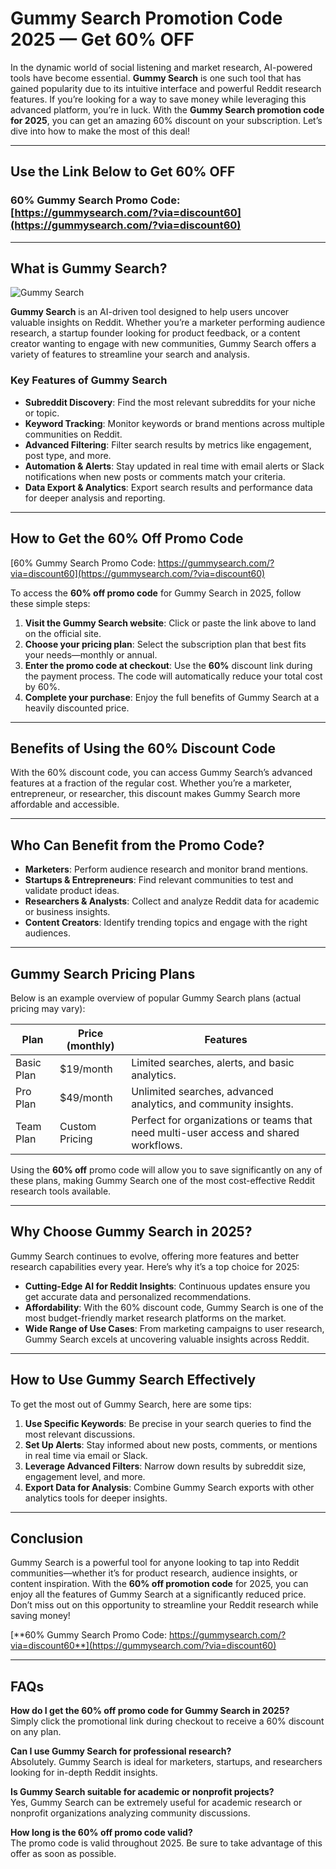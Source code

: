 # Gummy Search Promotion Code 2025 — Get 60% OFF

In the dynamic world of social listening and market research, AI-powered tools have become essential. **Gummy Search** is one such tool that has gained popularity due to its intuitive interface and powerful Reddit research features. If you’re looking for a way to save money while leveraging this advanced platform, you’re in luck. With the **Gummy Search promotion code for 2025**, you can get an amazing 60% discount on your subscription. Let’s dive into how to make the most of this deal!

---

## Use the Link Below to Get 60% OFF

### 60% Gummy Search Promo Code: [https://gummysearch.com/?via=discount60](https://gummysearch.com/?via=discount60)

---

## What is Gummy Search?

![Gummy Search](https://miro.medium.com/v2/resize:fit:640/format:webp/1*55526mkXh-Us0ZIAmqtB7A.png)

**Gummy Search** is an AI-driven tool designed to help users uncover valuable insights on Reddit. Whether you’re a marketer performing audience research, a startup founder looking for product feedback, or a content creator wanting to engage with new communities, Gummy Search offers a variety of features to streamline your search and analysis.

### Key Features of Gummy Search

- **Subreddit Discovery**: Find the most relevant subreddits for your niche or topic.  
- **Keyword Tracking**: Monitor keywords or brand mentions across multiple communities on Reddit.  
- **Advanced Filtering**: Filter search results by metrics like engagement, post type, and more.  
- **Automation & Alerts**: Stay updated in real time with email alerts or Slack notifications when new posts or comments match your criteria.  
- **Data Export & Analytics**: Export search results and performance data for deeper analysis and reporting.

---

## How to Get the 60% Off Promo Code

[60% Gummy Search Promo Code: https://gummysearch.com/?via=discount60](https://gummysearch.com/?via=discount60)

To access the **60% off promo code** for Gummy Search in 2025, follow these simple steps:

1. **Visit the Gummy Search website**: Click or paste the link above to land on the official site.  
2. **Choose your pricing plan**: Select the subscription plan that best fits your needs—monthly or annual.  
3. **Enter the promo code at checkout**: Use the **60%** discount link during the payment process. The code will automatically reduce your total cost by 60%.  
4. **Complete your purchase**: Enjoy the full benefits of Gummy Search at a heavily discounted price.

---

## Benefits of Using the 60% Discount Code

With the 60% discount code, you can access Gummy Search’s advanced features at a fraction of the regular cost. Whether you’re a marketer, entrepreneur, or researcher, this discount makes Gummy Search more affordable and accessible.

---

## Who Can Benefit from the Promo Code?

- **Marketers**: Perform audience research and monitor brand mentions.  
- **Startups & Entrepreneurs**: Find relevant communities to test and validate product ideas.  
- **Researchers & Analysts**: Collect and analyze Reddit data for academic or business insights.  
- **Content Creators**: Identify trending topics and engage with the right audiences.

---

## Gummy Search Pricing Plans

Below is an example overview of popular Gummy Search plans (actual pricing may vary):

| Plan        | Price (monthly)     | Features                                                     |
|-------------|----------------------|--------------------------------------------------------------|
| Basic Plan  | \$19/month          | Limited searches, alerts, and basic analytics.              |
| Pro Plan    | \$49/month          | Unlimited searches, advanced analytics, and community insights. |
| Team Plan   | Custom Pricing      | Perfect for organizations or teams that need multi-user access and shared workflows. |

Using the **60% off** promo code will allow you to save significantly on any of these plans, making Gummy Search one of the most cost-effective Reddit research tools available.

---

## Why Choose Gummy Search in 2025?

Gummy Search continues to evolve, offering more features and better research capabilities every year. Here’s why it’s a top choice for 2025:

- **Cutting-Edge AI for Reddit Insights**: Continuous updates ensure you get accurate data and personalized recommendations.  
- **Affordability**: With the 60% discount code, Gummy Search is one of the most budget-friendly market research platforms on the market.  
- **Wide Range of Use Cases**: From marketing campaigns to user research, Gummy Search excels at uncovering valuable insights across Reddit.

---

## How to Use Gummy Search Effectively

To get the most out of Gummy Search, here are some tips:

1. **Use Specific Keywords**: Be precise in your search queries to find the most relevant discussions.  
2. **Set Up Alerts**: Stay informed about new posts, comments, or mentions in real time via email or Slack.  
3. **Leverage Advanced Filters**: Narrow down results by subreddit size, engagement level, and more.  
4. **Export Data for Analysis**: Combine Gummy Search exports with other analytics tools for deeper insights.

---

## Conclusion

Gummy Search is a powerful tool for anyone looking to tap into Reddit communities—whether it’s for product research, audience insights, or content inspiration. With the **60% off promotion code** for 2025, you can enjoy all the features of Gummy Search at a significantly reduced price. Don’t miss out on this opportunity to streamline your Reddit research while saving money!

[**60% Gummy Search Promo Code: https://gummysearch.com/?via=discount60**](https://gummysearch.com/?via=discount60)

---

## FAQs

**How do I get the 60% off promo code for Gummy Search in 2025?**  
Simply click the promotional link during checkout to receive a 60% discount on any plan.

**Can I use Gummy Search for professional research?**  
Absolutely. Gummy Search is ideal for marketers, startups, and researchers looking for in-depth Reddit insights.

**Is Gummy Search suitable for academic or nonprofit projects?**  
Yes, Gummy Search can be extremely useful for academic research or nonprofit organizations analyzing community discussions.

**How long is the 60% off promo code valid?**  
The promo code is valid throughout 2025. Be sure to take advantage of this offer as soon as possible.
